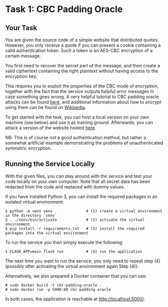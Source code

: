 # Task 1: CBC Padding Oracle

## Your Task

You are given the source code of a simple website that distributed quotes.
However, you only receive a quote if you can present a cookie containing a
valid authentication token.  Such a token is an AES-CBC encryption of a certain
message.

You first need to recover the secret part of the message, and then create a valid
ciphertext containing the right plaintext without having access to the
encryption key.

This requires you to exploit the properties of the CBC mode of encryption,
together with the fact that the service outputs helpful error messages in case
something goes wrong. A very helpful tutorial to CBC padding oracle attacks can be found [here](https://research.nccgroup.com/2021/02/17/cryptopals-exploiting-cbc-padding-oracles), and additional information about how to _encrypt_ using them can be found on [Wikipedia](https://en.wikipedia.org/wiki/Padding_oracle_attack).

To get started with the task, you can host a local version on your own machine (see below) and use it as training ground.
Afterwards, you can attack a version of the website hosted [here](https://cbc-rsa.syssec.dk:8000).

NB: This is of course not a good authentication method, but rather a somewhat
artificial example demonstrating the problems of unauthenticated symmetric
encryption.

## Running the Service Locally

With the given files, you can play around with the service and test your code
locally on your own computer.  Note that all secret data has been redacted from
the code and replaced with dummy values.

If you have installed Python 3, you can install the required packages in an
isolated virtual environment:
```
$ python -m venv venv               # (1) create a virtual environment in the directory `venv`
$ . ./venv/bin/activate             # (2) activate the virtual environment
$ pip install -r requirements.txt   # (3) install the required packages into the virtual environment
```
To run the service you then simply execute the following:
```
$ FLASK_APP=main flask run          # (4) run the application
```
The next time you want to run the service, you only need to repeat step (4)
(possibly after activating the virtual environment again Step (4)).

Alternatively, we also prepared a Docker container that you can use:
```
# sudo docker build -t cbc-padding-oracle .
# sudo docker run -p 5000:80 cbc-padding-oracle
```

In both cases, the application is reachable at <http://localhost:5000/>.
